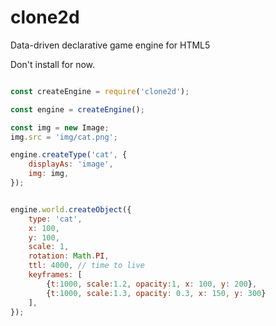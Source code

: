 # clone2d
Data-driven declarative game engine for HTML5

Don't install for now.

```javascript

const createEngine = require('clone2d');

const engine = createEngine();

const img = new Image;
img.src = 'img/cat.png';

engine.createType('cat', {
    displayAs: 'image',
    img: img,
});


engine.world.createObject({
    type: 'cat',
    x: 100,
    y: 100,
    scale: 1,
    rotation: Math.PI,
    ttl: 4000, // time to live
    keyframes: [
        {t:1000, scale:1.2, opacity:1, x: 100, y: 200},
        {t:1000, scale:1.3, opacity: 0.3, x: 150, y: 300}
    ],
});


```
